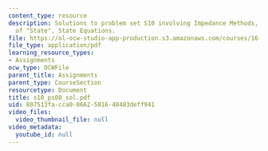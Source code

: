 ```yaml
---
content_type: resource
description: Solutions to problem set S10 involving Impedance Methods, The Concept
  of "State", State Equations.
file: https://ol-ocw-studio-app-production.s3.amazonaws.com/courses/16-01-unified-engineering-i-ii-iii-iv-fall-2005-spring-2006/807513facca08662581648483deff941_s10_ps08_sol.pdf
file_type: application/pdf
learning_resource_types:
- Assignments
ocw_type: OCWFile
parent_title: Assignments
parent_type: CourseSection
resourcetype: Document
title: s10_ps08_sol.pdf
uid: 807513fa-cca0-8662-5816-48483deff941
video_files:
  video_thumbnail_file: null
video_metadata:
  youtube_id: null
---
```

